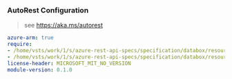 ### AutoRest Configuration

> see https://aka.ms/autorest

``` yaml
azure-arm: true
require:
- /home/vsts/work/1/s/azure-rest-api-specs/specification/databox/resource-manager/readme.md
- /home/vsts/work/1/s/azure-rest-api-specs/specification/databox/resource-manager/readme.go.md
license-header: MICROSOFT_MIT_NO_VERSION
module-version: 0.1.0

```